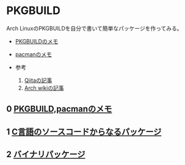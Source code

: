 # PKGBUILD

Arch LinuxのPKGBUILDを自分で書いて簡単なパッケージを作ってみる。

- [PKGBUILDのメモ](./MEMO/pkg_build.md)
- [pacmanのメモ](./MEMO/pacman.md)


- 参考
    1. [Qiitaの記事](https://qiita.com/dseg/items/32807a9305801f2d430c)
    2. [Arch wikiの記事](https://wiki.archlinux.jp/index.php/%E3%83%91%E3%83%83%E3%82%B1%E3%83%BC%E3%82%B8%E3%81%AE%E4%BD%9C%E6%88%90)

## 0 [PKGBUILD,pacmanのメモ](./MEMO)
## 1 [C言語のソースコードからなるパッケージ](./c_lang/README.md)
## 2 [バイナリパッケージ](./binary/README.md) 
